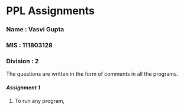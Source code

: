 # PPL Assignments
### Name : Vasvi Gupta
### MIS : 111803128
### Division : 2

The questions are written in the form of comments in all the programs. 
#### ***Assignment 1***
1. To run any program,  
